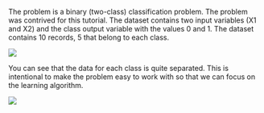 The problem is a binary (two-class) classification problem. The problem was contrived for this
tutorial. The dataset contains two input variables (X1 and X2) and the class output variable
with the values 0 and 1. The dataset contains 10 records, 5 that belong to each class.

![](https://github.com/fenago/katacoda-scenarios/raw/master/master-machine-learning-algorithms/master-machine-learning-algorithms-13/steps/6/1.JPG)

You can see that the data for each class is quite separated. This is intentional to make the
problem easy to work with so that we can focus on the learning algorithm.

![](https://github.com/fenago/katacoda-scenarios/raw/master/master-machine-learning-algorithms/master-machine-learning-algorithms-13/steps/6/2.JPG)
